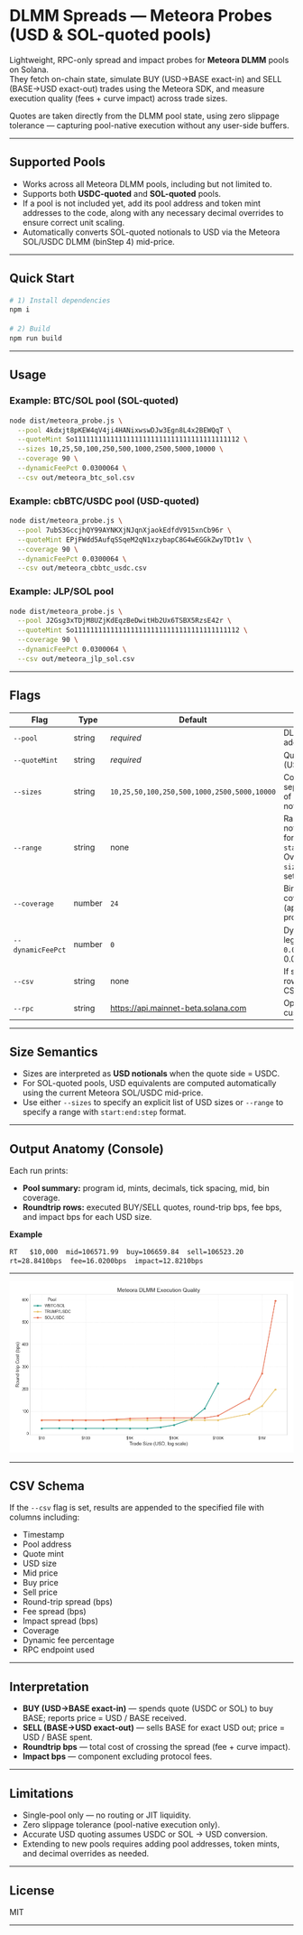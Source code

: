 # DLMM Spreads — Meteora Probes (USD & SOL-quoted pools)

Lightweight, RPC-only spread and impact probes for **Meteora DLMM** pools on Solana.  
They fetch on-chain state, simulate BUY (USD→BASE exact-in) and SELL (BASE→USD exact-out) trades using the Meteora SDK, and measure execution quality (fees + curve impact) across trade sizes.

Quotes are taken directly from the DLMM pool state, using zero slippage tolerance — capturing pool-native execution without any user-side buffers.

---

## Supported Pools

- Works across all Meteora DLMM pools, including but not limited to.
- Supports both **USDC-quoted** and **SOL-quoted** pools.
- If a pool is not included yet, add its pool address and token mint addresses to the code, along with any necessary decimal overrides to ensure correct unit scaling.
- Automatically converts SOL-quoted notionals to USD via the Meteora SOL/USDC DLMM (binStep 4) mid-price.

---

## Quick Start

```bash
# 1) Install dependencies
npm i

# 2) Build
npm run build
```

---

## Usage

### Example: BTC/SOL pool (SOL-quoted)

```bash
node dist/meteora_probe.js \
  --pool 4kdxjt8pKEW4qV4ji4HANixwswDJw3Egn8L4x2BEWQqT \
  --quoteMint So11111111111111111111111111111111111111112 \
  --sizes 10,25,50,100,250,500,1000,2500,5000,10000 \
  --coverage 90 \
  --dynamicFeePct 0.0300064 \
  --csv out/meteora_btc_sol.csv
```

### Example: cbBTC/USDC pool (USD-quoted)

```bash
node dist/meteora_probe.js \
  --pool 7ubS3GccjhQY99AYNKXjNJqnXjaokEdfdV915xnCb96r \
  --quoteMint EPjFWdd5AufqSSqeM2qN1xzybapC8G4wEGGkZwyTDt1v \
  --coverage 90 \
  --dynamicFeePct 0.0300064 \
  --csv out/meteora_cbbtc_usdc.csv
```

### Example: JLP/SOL pool

```bash
node dist/meteora_probe.js \
  --pool J2Gsg3xTDjM8UZjKdEqzBeDwitHb2Ux6TSBX5RzsE42r \
  --quoteMint So11111111111111111111111111111111111111112 \
  --coverage 90 \
  --dynamicFeePct 0.0300064 \
  --csv out/meteora_jlp_sol.csv
```

---

## Flags

| Flag             | Type    | Default                                         | Notes                                                                                   |
|------------------|---------|------------------------------------------------|-----------------------------------------------------------------------------------------|
| `--pool`         | string  | *required*                                     | DLMM lbPair address.                                                                    |
| `--quoteMint`    | string  | *required*                                     | Quote mint (USDC or SOL).                                                               |
| `--sizes`        | string  | `10,25,50,100,250,500,1000,2500,5000,10000`   | Comma-separated list of USD notionals.                                                 |
| `--range`        | string  | none                                           | Range of USD notionals in format `start:end:step`. Overrides `--sizes` if both set.    |
| `--coverage`     | number  | `24`                                           | BinArray coverage (approx. depth probed).                                              |
| `--dynamicFeePct`| number  | `0`                                            | Dynamic per-leg fee %, e.g. `0.0300064` for 0.0300064 %.                               |
| `--csv`          | string  | none                                           | If set, appends rows to this CSV file.                                                |
| `--rpc`          | string  | https://api.mainnet-beta.solana.com             | Optional custom RPC.                                                                    |

---

## Size Semantics

- Sizes are interpreted as **USD notionals** when the quote side = USDC.
- For SOL-quoted pools, USD equivalents are computed automatically using the current Meteora SOL/USDC mid-price.
- Use either `--sizes` to specify an explicit list of USD sizes or `--range` to specify a range with `start:end:step` format.

---

## Output Anatomy (Console)

Each run prints:

- **Pool summary:** program id, mints, decimals, tick spacing, mid, bin coverage.
- **Roundtrip rows:** executed BUY/SELL quotes, round-trip bps, fee bps, and impact bps for each USD size.

**Example**

```
RT   $10,000  mid=106571.99  buy=106659.84  sell=106523.20   rt=28.8410bps  fee=16.0200bps  impact=12.8210bps
```

---

![Meteora DLMM Execution Quality](spreads.png)

---

## CSV Schema

If the `--csv` flag is set, results are appended to the specified file with columns including:

- Timestamp
- Pool address
- Quote mint
- USD size
- Mid price
- Buy price
- Sell price
- Round-trip spread (bps)
- Fee spread (bps)
- Impact spread (bps)
- Coverage
- Dynamic fee percentage
- RPC endpoint used

---

## Interpretation

- **BUY (USD→BASE exact-in)** — spends quote (USDC or SOL) to buy BASE; reports price = USD / BASE received.
- **SELL (BASE→USD exact-out)** — sells BASE for exact USD out; price = USD / BASE spent.
- **Roundtrip bps** — total cost of crossing the spread (fee + curve impact).
- **Impact bps** — component excluding protocol fees.

---

## Limitations

- Single-pool only — no routing or JIT liquidity.
- Zero slippage tolerance (pool-native execution only).
- Accurate USD quoting assumes USDC or SOL → USD conversion.
- Extending to new pools requires adding pool addresses, token mints, and decimal overrides as needed.

---

## License

MIT

---
